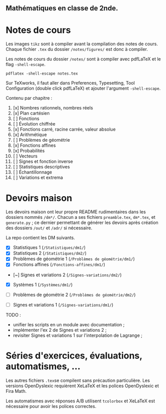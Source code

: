 ## Mathématiques en classe de 2nde.

# Notes de cours

Les images `tikz` sont à compiler avant la compilation des notes de cours. Chaque fichier `.tex` du dossier `/notes/figures/` est donc à compiler. 

Les notes de cours du dossier `/notes/` sont à compiler avec pdfLaTeX et le flag `-shell-escape`.

```
pdflatex -shell-escape notes.tex
```

Sur TeXworks, il faut aller dans Preferences, Typesetting, Tool Configuration (double click pdfLaTeX) et ajouter l'argument `-shell-escape`.

Contenu par chapitre :
1. [x] Nombres rationnels, nombres réels
2. [x] Plan cartésien
3. [ ] Fonctions
4. [ ] Évolution chiffrée
5. [x] Fonctions carré, racine carrée, valeur absolue
6. [x] Arithmétique
7. [ ] Problèmes de géométrie
8. [x] Fonctions affines
9. [x] Probabilités
10. [ ] Vecteurs
11. [ ] Signes et fonction inverse
12. [ ] Statistiques descriptives
13. [ ] Échantillonnage
14. [ ] Variations et extrema

# Devoirs maison

Les devoirs maison ont leur propre README rudimentaires dans les dossiers nommés `/dm*/`.
Chacun a ses fichiers `preamble.tex`, `dm*.tex`, et `generate.py` ; ce dernier permettant de générer les devoirs après création des dossiers `/out/` et `/adr/` si nécessaire.

La repo contient les DM suivants.
- [x] Statistiques 1 (`/Statistiques/dm1/`)
- [x] Statistiques 2 (`/Statistiques/dm2/`)
- [x] Problèmes de géométrie 1 (`/Problèmes de géométrie/dm1/`)
- [x] Fonctions affines (`/Fonctions-affines/dm1/`)
- [~] Signes et variations 2 (`/Signes-variations/dm2/`)
- [x] Systèmes 1 (`/Systèmes/dm1/`)

- [ ] Problèmes de géométrie 2 (`/Problèmes de géométrie/dm2/`)
- [ ] Signes et variations 1 (`/Signes-variations/dm1/`)

TODO : 
- unifier les scripts en un module avec documentation ;
- implémenter l'ex 2 de Signes et variations 2 ;
- revisiter Signes et variations 1 sur l'interpolation de Lagrange ;

# Séries d'exercices, évaluations, automatismes, …

Les autres fichiers `.tex`se compilent sans précaution particulière. Les versions OpenDyslexic requièrent XeLaTeX et les polices OpenDyslexic et Fira Math.

Les automatismes avec réponses A/B utilisent ```tcolorbox``` et XeLaTeX est nécessaire pour avoir les polices correctes.
